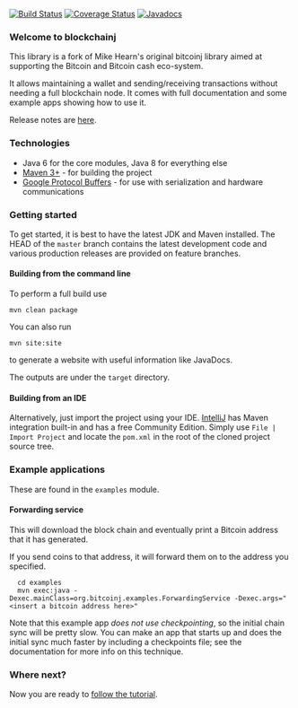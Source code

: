 [![Build Status](https://travis-ci.org/bitcoinj-cash/bitcoinj.png?branch=cash-0.14)](https://travis-ci.org/Stash-Crypto/bitcoincashj)   [![Coverage Status](https://coveralls.io/repos/github/Stash-Crypto/bitcoincashj/badge.svg?branch=release-0.14)](https://coveralls.io/github/Stash-Crypto/bitcoincashj?branch=release-0.14) [![Javadocs](http://www.javadoc.io/badge/org.bitcoincashj/bitcoincashj-core.svg)](http://www.javadoc.io/doc/org.bitcoincashj/bitcoincashj-core)

### Welcome to blockchainj

This library is a fork of Mike Hearn's original bitcoinj library aimed at supporting the Bitcoin and Bitcoin cash eco-system.

It allows maintaining a wallet and sending/receiving transactions without needing a full blockchain node. It comes with full documentation and some example apps showing how to use it.

Release notes are [here](docs/Releases.md).

### Technologies

* Java 6 for the core modules, Java 8 for everything else
* [Maven 3+](http://maven.apache.org) - for building the project
* [Google Protocol Buffers](https://github.com/google/protobuf) - for use with serialization and hardware communications

### Getting started

To get started, it is best to have the latest JDK and Maven installed. The HEAD of the `master` branch contains the latest development code and various production releases are provided on feature branches.

#### Building from the command line

To perform a full build use
```
mvn clean package
```
You can also run
```
mvn site:site
```
to generate a website with useful information like JavaDocs.

The outputs are under the `target` directory.

#### Building from an IDE

Alternatively, just import the project using your IDE. [IntelliJ](http://www.jetbrains.com/idea/download/) has Maven integration built-in and has a free Community Edition. Simply use `File | Import Project` and locate the `pom.xml` in the root of the cloned project source tree.

### Example applications

These are found in the `examples` module.

#### Forwarding service

This will download the block chain and eventually print a Bitcoin address that it has generated.

If you send coins to that address, it will forward them on to the address you specified.

```
  cd examples
  mvn exec:java -Dexec.mainClass=org.bitcoinj.examples.ForwardingService -Dexec.args="<insert a bitcoin address here>"
```

Note that this example app *does not use checkpointing*, so the initial chain sync will be pretty slow. You can make an app that starts up and does the initial sync much faster by including a checkpoints file; see the documentation for
more info on this technique.

### Where next?

Now you are ready to [follow the tutorial](https://bitcoinj.github.io/getting-started).

